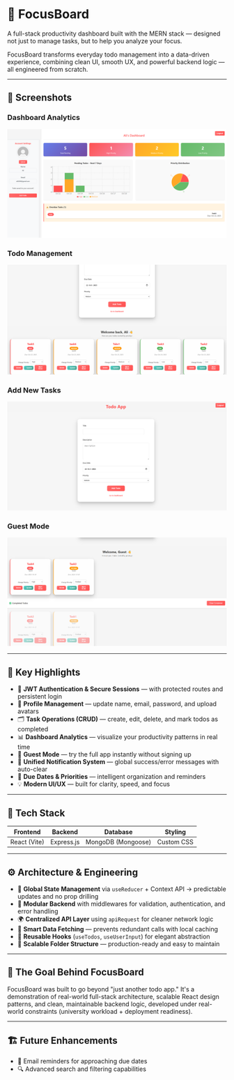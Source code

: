 # 🧠 FocusBoard 

A full-stack productivity dashboard built with the MERN stack — designed not just to manage tasks, but to help you analyze your focus.

FocusBoard transforms everyday todo management into a data-driven experience, combining clean UI, smooth UX, and powerful backend logic — all engineered from scratch.

---

## 📸 Screenshots

### Dashboard Analytics  
![Dashboard Analytics](./frontend/src/assets/DashBoard.png)

### Todo Management  
![Todo Management](./frontend/src/assets/Todos.png)

### Add New Tasks  
![Add New Tasks](./frontend/src/assets/TodoForm.png)

### Guest Mode  
![Guest Mode](./frontend/src/assets/guestMode.png)


---

## 🚀 Key Highlights

* 🔐 **JWT Authentication & Secure Sessions** — with protected routes and persistent login
* 👤 **Profile Management** — update name, email, password, and upload avatars
* 🗂️ **Task Operations (CRUD)** — create, edit, delete, and mark todos as completed
* 📊 **Dashboard Analytics** — visualize your productivity patterns in real time
* 🧭 **Guest Mode** — try the full app instantly without signing up
* 🔔 **Unified Notification System** — global success/error messages with auto-clear
* 📅 **Due Dates & Priorities** — intelligent organization and reminders
* 💡 **Modern UI/UX** — built for clarity, speed, and focus

---

## 🧱 Tech Stack

| Frontend | Backend | Database | Styling |
|----------|---------|----------|---------|
| React (Vite) | Express.js | MongoDB (Mongoose) | Custom CSS |

---

## ⚙️ Architecture & Engineering

* 🧠 **Global State Management** via `useReducer` + Context API → predictable updates and no prop drilling
* 🧩 **Modular Backend** with middlewares for validation, authentication, and error handling
* 🌍 **Centralized API Layer** using `apiRequest` for cleaner network logic
* 🔄 **Smart Data Fetching** — prevents redundant calls with local caching
* 🧰 **Reusable Hooks** (`useTodos`, `useUserInput`) for elegant abstraction
* 🧠 **Scalable Folder Structure** — production-ready and easy to maintain

---

## 🎯 The Goal Behind FocusBoard

FocusBoard was built to go beyond "just another todo app." It's a demonstration of real-world full-stack architecture, scalable React design patterns, and clean, maintainable backend logic, developed under real-world constraints (university workload + deployment readiness).

---

## 🏗️ Future Enhancements

* 📩 Email reminders for approaching due dates
* 🔍 Advanced search and filtering capabilities
